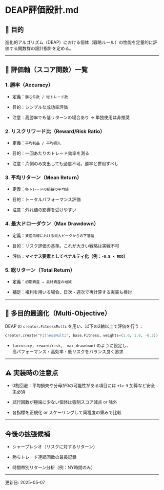 # DEAP評価設計.md

## 🎯 目的

進化的アルゴリズム（DEAP）における個体（戦略ルール）の性能を定量的に評価する関数群の設計指針を定める。

---

## 📌 評価軸（スコア関数）一覧

### 1. 勝率（Accuracy）

- 定義：`勝ち件数 / 総トレード数`
    
- 目的：シンプルな成功率評価
    
- 注意：高勝率でも低リターンの場合あり → 単独使用は非推奨
    

### 2. リスクリワード比（Reward/Risk Ratio）

- 定義：`平均利益 / 平均損失`
    
- 目的：一回あたりのトレード効率を測る
    
- 注意：片側のみ突出しても過信不可。勝率と併用すべし
    

### 3. 平均リターン（Mean Return）

- 定義：`各トレードの損益の平均値`
    
- 目的：トータルパフォーマンス評価
    
- 注意：外れ値の影響を受けやすい
    

### 4. 最大ドローダウン（Max Drawdown）

- 定義：`資産曲線における最大ピークからの下落幅`
    
- 目的：リスク評価の基準。これが大きい戦略は実戦不可
    
- 評価：**マイナス要素としてペナルティ化（例：`-0.5 × MDD`）**
    

### 5. 総リターン（Total Return）

- 定義：`初期資産 → 最終資産の増減`
    
- 補足：複利を用いる場合、日次・週次で再計算する実装も検討
    

---

## 🧬 多目的最適化（Multi-Objective）

DEAP の `creator.FitnessMulti` を用い、以下の2軸以上で評価を行う：

```python
creator.create("FitnessMulti", base.Fitness, weights=(1.0, 1.0, -0.5))
```

- `(accuracy, reward/risk, -max_drawdown)` のように設定し、  
    高パフォーマンス・高効率・低リスクをバランス良く追求
    

---

## ⚠️ 実装時の注意点

- 0割回避：平均損失や分母が0の可能性がある項目には `+1e-9` 加算など安全策必須
    
- 試行回数が極端に少ない個体は強制スコア減点 or 除外
    
- 各指標を正規化 or スケーリングして同程度の重みで比較
    

---

## 今後の拡張候補

- シャープレシオ（リスクに対するリターン）
    
- 勝ちトレード連続回数の最長記録
    
- 時間帯別リターン分析（例：NY時間のみ）
    

---

更新日: 2025-05-07
